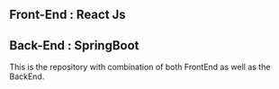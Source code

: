 <h2>Front-End : React Js</h2>
<h2>Back-End : SpringBoot</h2>

This is the repository with combination of both FrontEnd as well as the BackEnd.<br>
